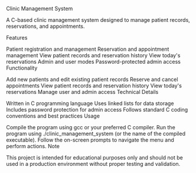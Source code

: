 Clinic Management System

A C-based clinic management system designed to manage patient records, reservations, and appointments.

Features

Patient registration and management
Reservation and appointment management
View patient records and reservation history
View today's reservations
Admin and user modes
Password-protected admin access
Functionality

Add new patients and edit existing patient records
Reserve and cancel appointments
View patient records and reservation history
View today's reservations
Manage user and admin access
Technical Details

Written in C programming language
Uses linked lists for data storage
Includes password protection for admin access
Follows standard C coding conventions and best practices
Usage

Compile the program using gcc or your preferred C compiler.
Run the program using ./clinic_management_system (or the name of the compiled executable).
Follow the on-screen prompts to navigate the menu and perform actions.
Note

This project is intended for educational purposes only and should not be used in a production environment without proper testing and validation.